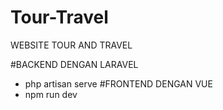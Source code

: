 # Tour-Travel
WEBSITE TOUR AND TRAVEL

#BACKEND DENGAN LARAVEL 
- php artisan serve
#FRONTEND DENGAN VUE
- npm run dev
